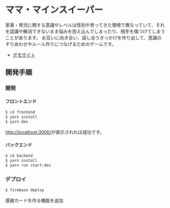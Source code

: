 # ママ・マインスイーパー

家事・育児に関する意識やレベルは性別や育ってきた環境で異なっていて、それを認識や解消できないまま悩みを抱え込んでしまったり、相手を傷つけてしまうことがあります。
お互いに向き合い、話し合うきっかけを作り出して、意識のすりあわせやルール作りにつなげるためのゲームです。

- [デモサイト](https://mama-ms.web.app/)

## 開発手順

### 開発

#### フロントエンド

```bash
$ cd frontend
$ yarn install
$ yarn dev
```

[http://localhost:3000/](http://localhost:3000/)が表示されれば成功です。

#### バックエンド

```bash
$ cd backend
$ yarn install
$ yarn run start:dev
```

### デプロイ

```bash
$ firebase deploy
```
感謝カードを作る機能を追加

